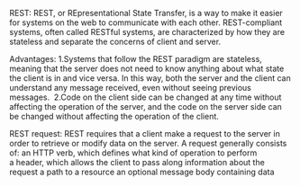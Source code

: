REST:
REST, or REpresentational State Transfer, is a way to make it easier for systems on the web to communicate with each other. REST-compliant systems, often called RESTful systems, 
are characterized by how they are stateless and separate the concerns of client and server.

Advantages:
1.Systems that follow the REST paradigm are stateless, meaning that the server does not need to know anything about what state the client is in and vice versa. In this way, both 
the server and the client can understand any message received, even without seeing previous messages. 
2.Code on the client side can be changed at any time without affecting the operation of the server, and the code on the server side can be changed without affecting the operation 
of the client.

REST request:
REST requires that a client make a request to the server in order to retrieve or modify data on the server. A request generally consists of:
an HTTP verb, which defines what kind of operation to perform
a header, which allows the client to pass along information about the request
a path to a resource
an optional message body containing data


